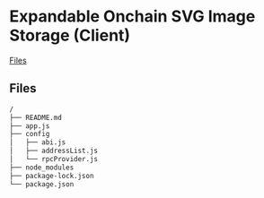 # Expandable Onchain SVG Image Storage (Client)

[Files](#Files)

## Files

```txt
/
├── README.md
├── app.js
├── config
│   ├── abi.js
│   ├── addressList.js
│   └── rpcProvider.js
├── node_modules
├── package-lock.json
└── package.json
```
